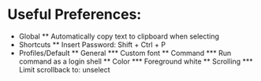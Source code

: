 # Useful Preferences:
* Global
** Automatically copy text to clipboard when selecting
* Shortcuts
** Insert Password: Shift + Ctrl + P
* Profiles/Default
** General
*** Custom font
** Command
*** Run command as a login shell
** Color
*** Foreground white
** Scrolling
*** Limit scrollback to: unselect
